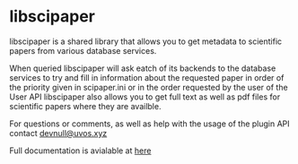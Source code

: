 # libscipaper

libscipaper is a shared library that allows you to get metadata to scientific papers from various database services.

When queried libscipaper will ask eatch of its backends to the database services to try and fill in information about the requested paper in order of the priority given in scipaper.ini or in the order requested by the user of the User API
libscipaper also allows you to get full text as well as pdf files for scientific papers where they are availble.

For questions or comments, as well as help with the usage of the plugin API contact devnull@uvos.xyz

Full documentation is avialable at [here](http://uvos.xyz/kiss/libscipaperdoc)
